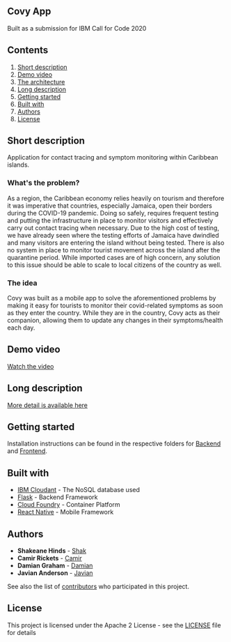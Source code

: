 ## Covy App

Built as a submission for IBM Call for Code 2020

## Contents

1. [Short description](#short-description)
1. [Demo video](#demo-video)
1. [The architecture](#the-architecture)
1. [Long description](#long-description)
1. [Getting started](#getting-started)
1. [Built with](#built-with)
1. [Authors](#authors)
1. [License](#license)

## Short description
Application for contact tracing and symptom monitoring within Caribbean islands.

### What's the problem?

As a region, the Caribbean economy relies heavily on tourism and therefore it was imperative that countries, especially Jamaica, open their borders during the COVID-19 pandemic. Doing so safely, requires frequent testing and putting the infrastructure in place to monitor visitors and effectively carry out contact tracing when necessary. Due to the high cost of testing, we have already seen where the testing efforts of Jamaica have dwindled and many visitors are entering the island without being tested. There is also no system in place to monitor tourist movement across the island after the quarantine period. While imported cases are of high concern, any solution to this issue should be able to scale to local citizens of the country as well.

### The idea

Covy was built as a mobile app to solve the aforementioned problems by making it easy for tourists to monitor their covid-related symptoms as soon as they enter the country. While they are in the country, Covy acts as their companion, allowing them to update any changes in their symptoms/health each day.

## Demo video

[Watch the video](https://www.youtube.com/watch?v=su9qoiJssZQ&feature=youtu.be)

## Long description

[More detail is available here](DESCRIPTION.md)


## Getting started

Installation instructions can be found in the respective folders for [Backend](https://github.com/MindsOfTech/covidtrack/tree/main/backend) and [Frontend](https://github.com/MindsOfTech/covidtrack/tree/main/frontend).



## Built with

* [IBM Cloudant](https://cloud.ibm.com/catalog?search=cloudant#search_results) - The NoSQL database used
* [Flask](https://flask.palletsprojects.com/en/1.1.x/) - Backend Framework
* [Cloud Foundry](https://www.cloudfoundry.org/) - Container Platform
* [React Native](https://reactnative.dev/) - Mobile Framework


## Authors

* **Shakeane Hinds** - [Shak](https://github.com/shakeanehinds)
* **Camir Rickets** - [Camir](https://github.com/ricketts)
* **Damian Graham** - [Damian](https://github.com/midnightgammr)
* **Javian Anderson** - [Javian](https://github.com/manuel1710)


See also the list of [contributors](https://github.com/MindsOfTech/covidtrack/graphs/contributors) who participated in this project.

## License

This project is licensed under the Apache 2 License - see the [LICENSE](LICENSE) file for details

